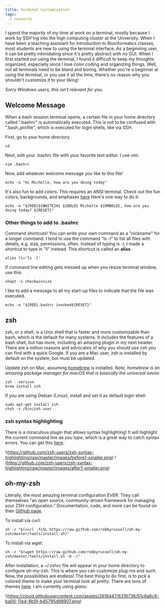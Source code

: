 ```yaml
---
title: Terminal Customization
tags:
  - resource
---
```


I spend the majority of my time at work on a terminal, mostly because I work by SSH'ing into the high computing cluster at the University. When I have been a teaching assistant for Introduction to Bioinformatics classes, most students are new to using the terminal interface. As a beginning user, it can be pretty intimidating since it's pretty abstract with no GUI. When I first started out using the terminal, I found it difficult to keep my thoughts organized, especially since I love color coding and organizing things. Well, not all terminals need to be bland and boring. Whether you're a beginner at using the terminal, or you use it all the time, there's no reason why you shouldn't customize it to your liking!

_Sorry Windows users, this isn't relevant for you._


## Welcome Message

When a bash session terminal opens, a certain file in your home directory called ".bashrc" is automatically executed. This is not to be confused with ".bash_profile", which is executed for login shells, like via SSH. 

First, go to your home directory.

    cd

Next, edit your .bashrc file with your favorite text editor. I use vim.

    vim .bashrc

Now, add whatever welcome message you like to this file!

    echo -e "Hi Michelle, how are you doing today"

It's also fun to add colors. This requires an ANSI terminal. Check out the fun colors, backgrounds, and emphases [here](http://misc.flogisoft.com/bash/tip_colors_and_formatting) Here's one way to do it:

    echo -e "${RED}${WHITE}Hi ${BOLD} Michelle ${RMBOLD}, how are you doing today? ${RESET}"


### Other things to add to .bashrc

Command shortcuts! You can write your own command as a "nickname" for a longer command. I tend to use the command "ls -l" to list all files with details, e.g. size, permissions, often. Instead of typing ls -l, I made a shortcut to type in "ll" instead. This shortcut is called an **alias**.

    alias ll='ls -l'

If command line editing gets messed up when you resize terminal window, use this:

    shopt -s checkwinsize

I like to add a message to all my start-up files to indicate that the file was executed.

    echo -e "${RED}.bashrc invoked${RESET}"

## zsh

zsh, or z shell, is a Unix shell that is faster and more customizable than bash, which is the default for many systems. It includes the features of a bash shell, but has more, including an amazing plugin in my next header. There are a million reasons and advocates of why you should use zsh you can find with a quick Google. If you are a Mac user, zsh is installed by default on the system, but must be updated.

Update zsh on Mac, assuming [homebrew](http://brew.sh/) is installed. *Note, homebrew is an amazing package manager for macOS that is basically the universal savior.* 

    zsh --version
    brew install zsh

If you are using Debian (Linux), install and set it as default login shell:

    sudo apt-get install zsh
    chsh -s /bin/zsh user


### zsh syntax highlighting

There is a miraculous plugin that allows syntax highlighting! It will highlight the current command line *as you type*, which is a great way to catch syntax errors. You can get this [here](https://github.com/zsh-users/zsh-syntax-highlighting). 

!(https://github.com/zsh-users/zsh-syntax-highlighting/raw/master/images/before1-smaller.png)
!(https://github.com/zsh-users/zsh-syntax-highlighting/raw/master/images/after1-smaller.png)

## oh-my-zsh

Literally, the most amazing terminal configuration _EVER_. They call themselves "an open source, community-driven framework for managing your ZSH configuration." Documentation, code, and more can be found on their [GitHub page](https://www.google.com/search?q=why+zsh#q=oh+my+zsh). 

To install via curl:

    sh -c "$(curl -fsSL https://raw.github.com/robbyrussell/oh-my-zsh/master/tools/install.sh)"

To install via wget:

    sh -c "$(wget https://raw.github.com/robbyrussell/oh-my-zsh/master/tools/install.sh -O -)"

After installation, a ~/.zshrc file will appear in your home directory to configure oh-my-zsh. This is where you can customize plug-ins and such. Now, the possibilities are endless! The best thing to do first, is to pick a colored theme to make your terminal look all pretty. There are tons of themes [here](https://github.com/robbyrussell/oh-my-zsh/wiki/Themes). I am currently using *gianu*:

!(https://cloud.githubusercontent.com/assets/2618447/6316736/51c6a6c8-ba00-11e4-8b5f-b45795d98907.png)




